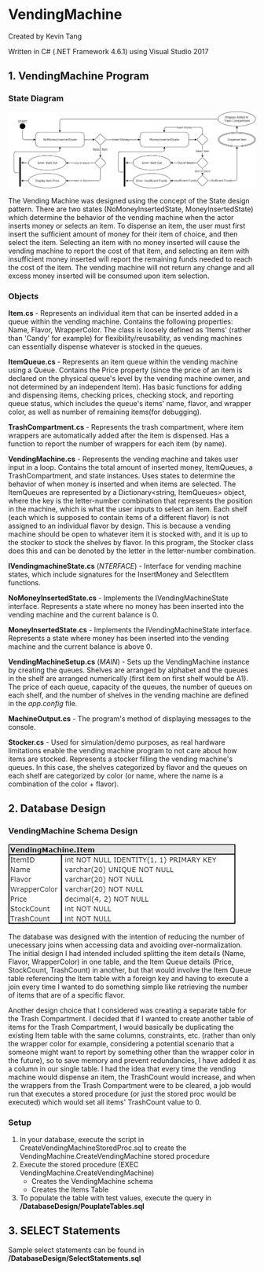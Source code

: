 # VendingMachine
Created by Kevin Tang

Written in C# (.NET Framework 4.6.1) using Visual Studio 2017

## 1. VendingMachine Program

### State Diagram
![VendingMachine_StateDiagram](/VendingMachine_StateDiagram.jpg)

The Vending Machine was designed using the concept of the State design pattern. There are two states (NoMoneyInsertedState, MoneyInsertedState) which determine the behavior of the vending machine when the actor inserts money or selects an item. To dispense an item, the user must first insert the sufficient amount of money for their item of choice, and then select the item. Selecting an item with no money inserted will cause the vending machine to report the cost of that item, and selecting an item with insufficient money inserted will report the remaining funds needed to reach the cost of the item. The vending machine will not return any change and all excess money inserted will be consumed upon item selection.

### Objects

**Item.cs** - Represents an individual item that can be inserted added in a queue within the vending machine. Contains the following properties: Name, Flavor, WrapperColor. The class is loosely defined as 'Items' (rather than 'Candy' for example) for flexibility/reusability, as vending machines can essentially dispense whatever is stocked in the queues.

**ItemQueue.cs** - Represents an item queue within the vending machine using a Queue<Item>. Contains the Price property (since the price of an item is declared on the physical queue's level by the vending machine owner, and not determined by an independent Item). Has basic functions for adding and dispensing items, checking prices, checking stock, and reporting queue status, which includes the  queue's items' name, flavor, and wrapper color, as well as number of remaining items(for debugging).

**TrashCompartment.cs** - Represents the trash compartment, where item wrappers are automatically added after the item is dispensed. Has a function to report the number of wrappers for each item (by name).

**VendingMachine.cs** - Represents the vending machine and takes user input in a loop. Contains the total amount of inserted money, ItemQueues, a TrashCompartment, and state instances. Uses states to determine the behavior of when money is inserted and when items are selected. The ItemQueues are represented by a Dictionary<string, ItemQueues> object, where the key is the letter-number combination that represents the position in the machine, which is what the user inputs to select an item. Each shelf (each which is supposed to contain items of a different flavor) is not assigned to an individual flavor by design. This is because a vending machine should be open to whatever item it is stocked with, and it is up to the stocker to stock the shelves by flavor. In this program, the Stocker class does this and can be denoted by the letter in the letter-number combination.

**IVendingmachineState.cs** (*NTERFACE*) - Interface for vending machine states, which include signatures for the InsertMoney and SelectItem functions.

**NoMoneyInsertedState.cs** - Implements the IVendingMachineState interface. Represents a state where no money has been inserted into the vending machine and the current balance is 0.

**MoneyInsertedState.cs** - Implements the IVendingMachineState interface. Represents a state where money has been inserted into the vending machine and the current balance is above 0.

**VendingMachineSetup.cs** (*MAIN*) - Sets up the VendingMachine instance by creating the queues. Shelves are arranged by alphabet and the queues in the shelf are arranged numerically (first item on first shelf would be A1). The price of each queue, capacity of the queues, the number of queues on each shelf, and the number of shelves in the vending machine are defined in the *app.config* file.

**MachineOutput.cs** - The program's method of displaying messages to the console.

**Stocker.cs** - Used for simulation/demo purposes, as real hardware limitations enable the vending machine program to not care about how items are stocked. Represents a stocker filling the vending machine's queues. In this case, the shelves categorized by flavor and the queues on each shelf are categorized by color (or name, where the name is a combination of the color + flavor). 


## 2. Database Design

### VendingMachine Schema Design
![VendingMachine_Schema](/DatabaseDesign/VendingMachine_Schema.jpg)

The database was designed with the intention of reducing the number of unecessary joins when accessing data and avoiding over-normalization. The initial design I had intended included splitting the item details (Name, Flavor, WrapperColor) in one table, and the Item Queue details (Price, StockCount, TrashCount) in another, but that would involve the Item Queue table referencing the Item table with a foreign key and having to execute a join every time I wanted to do something simple like retrieving the number of items that are of a specific flavor. 

Another design choice that I considered was creating a separate table for the Trash Compartment. I decided that if I wanted to create another table of items for the Trash Compartment, I would basically be duplicating the existing Item table with the same columns, constraints, etc. (rather than only the wrapper color for example, considering a potential scenario that a someone might want to report by something other than the wrapper color in the future), so to save memory and prevent redundancies, I have added it as a column in our single table. I had the idea that every time the vending machine would dispense an item, the TrashCount would increase, and when the wrappers from the Trash Compartment were to be cleared, a job would run that executes a stored procedure (or just the stored proc would be executed) which would set all items' TrashCount value to 0.

### Setup
1. In your database, execute the script in CreateVendingMachineStoredProc.sql to create the VendingMachine.CreateVendingMachine stored procedure
2. Execute the stored procedure (EXEC VendingMachine.CreateVendingMachine)
	- Creates the VendingMachine schema
	- Creates the Items Table
3. To populate the table with test values, execute the query in **/DatabaseDesign/PouplateTables.sql**

## 3. SELECT Statements

Sample select statements can be found in **/DatabaseDesign/SelectStatements.sql**
